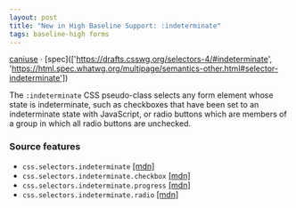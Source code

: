 ```yaml
---
layout: post
title: "New in High Baseline Support: :indeterminate"
tags: baseline-high forms
---
```


[caniuse](https://caniuse.com/?search=indeterminate) · [spec](['https://drafts.csswg.org/selectors-4/#indeterminate', 'https://html.spec.whatwg.org/multipage/semantics-other.html#selector-indeterminate'])

The `:indeterminate` CSS pseudo-class selects any form element whose state is indeterminate, such as checkboxes that have been set to an indeterminate state with JavaScript, or radio buttons which are members of a group in which all radio buttons are unchecked.

### Source features

- ``css.selectors.indeterminate`` [[mdn]](https://https://developer.mozilla.org/en-US/search?q=css.selectors.indeterminate)
- ``css.selectors.indeterminate.checkbox`` [[mdn]](https://https://developer.mozilla.org/en-US/search?q=css.selectors.indeterminate.checkbox)
- ``css.selectors.indeterminate.progress`` [[mdn]](https://https://developer.mozilla.org/en-US/search?q=css.selectors.indeterminate.progress)
- ``css.selectors.indeterminate.radio`` [[mdn]](https://https://developer.mozilla.org/en-US/search?q=css.selectors.indeterminate.radio)
